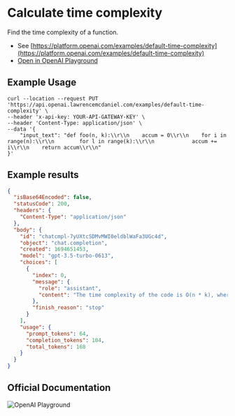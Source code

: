 # Calculate time complexity

Find the time complexity of a function.

- See [https://platform.openai.com/examples/default-time-complexity](https://platform.openai.com/examples/default-time-complexity)
- [Open in OpenAI Playground](https://platform.openai.com/playground/p/default-time-complexity)

## Example Usage

```console
curl --location --request PUT 'https://api.openai.lawrencemcdaniel.com/examples/default-time-complexity' \
--header 'x-api-key: YOUR-API-GATEWAY-KEY' \
--header 'Content-Type: application/json' \
--data '{
    "input_text": "def foo(n, k):\\r\\n    accum = 0\\r\\n    for i in range(n):\\r\\n        for l in range(k):\\r\\n            accum += i\\r\\n    return accum\\r\\n"
}'
```

## Example results

```json
{
  "isBase64Encoded": false,
  "statusCode": 200,
  "headers": {
    "Content-Type": "application/json"
  },
  "body": {
    "id": "chatcmpl-7yUXtcSDMvMWI0eldblWaFa3UGc4d",
    "object": "chat.completion",
    "created": 1694651453,
    "model": "gpt-3.5-turbo-0613",
    "choices": [
      {
        "index": 0,
        "message": {
          "role": "assistant",
          "content": "The time complexity of the code is O(n * k), where n and k are the inputs to the function.\n\nThe outer loop runs 'n' times, and the inner loop runs 'k' times for each iteration of the outer loop. Therefore, the total number of iterations of the inner loop is n * k.\n\nInside the loops, we have a constant-time operation 'accum += i', which takes O(1) time.\n\nHence, the overall time complexity of the code is O(n * k)."
        },
        "finish_reason": "stop"
      }
    ],
    "usage": {
      "prompt_tokens": 64,
      "completion_tokens": 104,
      "total_tokens": 168
    }
  }
}
```

## Official Documentation

![OpenAI Playground](https://raw.githubusercontent.com/FullStackWithLawrence/aws-openai/main/doc/img/examples/example-05-time-complexity.png "OpenAI Playground")
